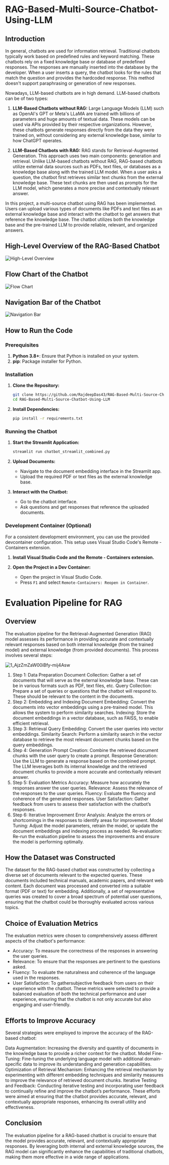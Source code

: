 # RAG-Based-Multi-Source-Chatbot-Using-LLM

## Introduction

In general, chatbots are used for information retrieval. Traditional chatbots typically work based on predefined rules and keyword matching. These chatbots rely on a fixed knowledge base or database of predefined responses. The responses are manually inserted into the database by the developer. When a user inserts a query, the chatbot looks for the rules that match the question and provides the hardcoded response. This method doesn't support paraphrasing or generation of new responses.

Nowadays, LLM-based chatbots are in high demand. LLM-based chatbots can be of two types:

1. **LLM-Based Chatbots without RAG:** Large Language Models (LLM) such as OpenAI's GPT or Meta's LLaMA are trained with billions of parameters and huge amounts of textual data. These models can be used via APIs provided by their respective organizations. However, these chatbots generate responses directly from the data they were trained on, without considering any external knowledge base, similar to how ChatGPT operates.

2. **LLM-Based Chatbots with RAG:** RAG stands for Retrieval-Augmented Generation. This approach uses two main components: generation and retrieval. Unlike LLM-based chatbots without RAG, RAG-based chatbots utilize external data sources such as PDFs, text files, or databases as a knowledge base along with the trained LLM model. When a user asks a question, the chatbot first retrieves similar text chunks from the external knowledge base. These text chunks are then used as prompts for the LLM model, which generates a more precise and contextually relevant answer.

In this project, a multi-source chatbot using RAG has been implemented. Users can upload various types of documents like PDFs and text files as an external knowledge base and interact with the chatbot to get answers that reference the knowledge base. The chatbot utilizes both the knowledge base and the pre-trained LLM to provide reliable, relevant, and organized answers.

## High-Level Overview of the RAG-Based Chatbot

![High-Level Overview](https://github.com/semanto-mondal/RAG-Based-Multi-Source-Chatbot-Using-LLM/assets/133217806/80095c2c-a993-4296-b1dc-f802fa1875cf)

## Flow Chart of the Chatbot

![Flow Chart](https://github.com/semanto-mondal/RAG-Based-Multi-Source-Chatbot-Using-LLM/assets/133217806/6a18696a-93b8-4bd8-a548-6f3fc5eb1910)

## Navigation Bar of the Chatbot

![Navigation Bar](https://github.com/semanto-mondal/RAG-Based-Multi-Source-Chatbot-Using-LLM/assets/133217806/20301ec9-9498-4de0-be3a-b7eb3e493c23)

## How to Run the Code

### Prerequisites

1. **Python 3.8+**: Ensure that Python is installed on your system.
2. **pip**: Package installer for Python.

### Installation

1. **Clone the Repository:**

    ```sh
    git clone https://github.com/RajdeepDas43/RAG-Based-Multi-Source-Chatbot-Using-LLM.git
    cd RAG-Based-Multi-Source-Chatbot-Using-LLM
    ```

2. **Install Dependencies:**

    ```sh
    pip install -r requirements.txt
    ```

### Running the Chatbot

1. **Start the Streamlit Application:**

    ```sh
    streamlit run chatbot_streamlit_combined.py
    ```

2. **Upload Documents:**

    - Navigate to the document embedding interface in the Streamlit app.
    - Upload the required PDF or text files as the external knowledge base.

3. **Interact with the Chatbot:**

    - Go to the chatbot interface.
    - Ask questions and get responses that reference the uploaded documents.

### Development Container (Optional)

For a consistent development environment, you can use the provided devcontainer configuration. This setup uses Visual Studio Code's Remote - Containers extension.

1. **Install Visual Studio Code and the Remote - Containers extension.**

2. **Open the Project in a Dev Container:**

    - Open the project in Visual Studio Code.
    - Press `F1` and select `Remote-Containers: Reopen in Container`.
  
# Evaluation Pipeline for RAG
## Overview
The evaluation pipeline for the Retrieval-Augmented Generation (RAG) model assesses its performance in providing accurate and contextually relevant responses based on both internal knowledge (from the trained model) and external knowledge (from provided documents). This process involves several steps:

![1_AjzZmZaW00iBfy-mij4Asw](https://github.com/RajdeepDas43/RAG-Powered-LLM-Chatbot/assets/120500013/a4b7df3e-86ed-47cd-a7ce-94a9c4d36f58)

1. Step 1: Data Preparation
Document Collection: Gather a set of documents that will serve as the external knowledge base. These can be in various formats such as PDF, text files, etc.
Query Collection: Prepare a set of queries or questions that the chatbot will respond to. These should be relevant to the content in the documents.
2. Step 2: Embedding and Indexing
Document Embedding: Convert the documents into vector embeddings using a pre-trained model. This allows the system to perform similarity searches.
Indexing: Store the document embeddings in a vector database, such as FAISS, to enable efficient retrieval.
3. Step 3: Retrieval
Query Embedding: Convert the user queries into vector embeddings.
Similarity Search: Perform a similarity search in the vector database to retrieve the most relevant document chunks based on the query embeddings.
4. Step 4: Generation
Prompt Creation: Combine the retrieved document chunks with the user query to create a prompt.
Response Generation: Use the LLM to generate a response based on the combined prompt. The LLM leverages both its internal knowledge and the retrieved document chunks to provide a more accurate and contextually relevant answer.
5. Step 5: Evaluation Metrics
Accuracy: Measure how accurately the responses answer the user queries.
Relevance: Assess the relevance of the responses to the user queries.
Fluency: Evaluate the fluency and coherence of the generated responses.
User Satisfaction: Gather feedback from users to assess their satisfaction with the chatbot’s responses.
6. Step 6: Iterative Improvement
Error Analysis: Analyze the errors or shortcomings in the responses to identify areas for improvement.
Model Tuning: Adjust the model parameters, retrain the model, or update the document embeddings and indexing process as needed.
Re-evaluation: Re-run the evaluation pipeline to assess the improvements and ensure the model is performing optimally.

## How the Dataset was Constructed
The dataset for the RAG-based chatbot was constructed by collecting a diverse set of documents relevant to the expected queries. These documents included technical manuals, academic papers, and relevant web content. Each document was processed and converted into a suitable format (PDF or text) for embedding. Additionally, a set of representative queries was created to cover a broad spectrum of potential user questions, ensuring that the chatbot could be thoroughly evaluated across various topics.

## Choice of Evaluation Metrics
The evaluation metrics were chosen to comprehensively assess different aspects of the chatbot's performance:

- Accuracy: To measure the correctness of the responses in answering the user queries.
- Relevance: To ensure that the responses are pertinent to the questions asked.
- Fluency: To evaluate the naturalness and coherence of the language used in the responses.
- User Satisfaction: To gathersubjective feedback from users on their experience with the chatbot.
These metrics were selected to provide a balanced evaluation of both the technical performance and user experience, ensuring that the chatbot is not only accurate but also engaging and user-friendly.

## Efforts to Improve Accuracy
Several strategies were employed to improve the accuracy of the RAG-based chatbot:

Data Augmentation: Increasing the diversity and quantity of documents in the knowledge base to provide a richer context for the chatbot.
Model Fine-Tuning: Fine-tuning the underlying language model with additional domain-specific data to improve its understanding and generation capabilities.
Optimization of Retrieval Mechanism: Enhancing the retrieval mechanism by experimenting with different embedding techniques and similarity measures to improve the relevance of retrieved document chunks.
Iterative Testing and Feedback: Conducting iterative testing and incorporating user feedback to continually refine and improve the chatbot’s performance.
These efforts were aimed at ensuring that the chatbot provides accurate, relevant, and contextually appropriate responses, enhancing its overall utility and effectiveness.

## Conclusion
The evaluation pipeline for a RAG-based chatbot is crucial to ensure that the model provides accurate, relevant, and contextually appropriate responses. By leveraging both internal and external knowledge sources, the RAG model can significantly enhance the capabilities of traditional chatbots, making them more effective in a wide range of applications.
